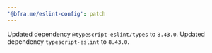 ```yaml
---
'@bfra.me/eslint-config': patch
---
```


Updated dependency `@typescript-eslint/types` to `8.43.0`.
Updated dependency `typescript-eslint` to `8.43.0`.
